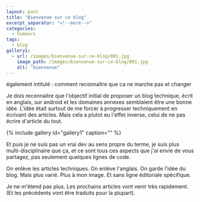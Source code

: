 ```yaml
---
layout: post
title: "Bienvenue sur ce blog"
excerpt_separator: "<!--more-->"
categories:
  - humeurs
tags:
  - blog
gallery1:
  - url: /images/bienvenue-sur-ce-blog/001.jpg
    image_path: /images/bienvenue-sur-ce-blog/001.jpg
    alt: "bienvenue"
---
```


également intitulé : comment reconnaître que ca ne marche pas et changer

Je dois reconnaitre que l'objectif initial de proposer un blog technique, écrit en anglais, sur android et les domaines annexes semblaient être une bonne idée. L'idée était surtout de me forcer à progresser techniquement en écrivant des articles. Mais cela a plutot eu l'effet inverse, celui de ne pas écrire d'article du tout.

<!--more-->

{% include gallery id="gallery1" caption="" %}

Et puis je ne suis pas un vrai dev au sens propre du terme, je suis plus multi-disciplinaire que ça, et ce sont tous ces aspects que j'ai envie de vous partagez, pas seulement quelques lignes de code. 

On enlève les articles techniques. On enlève l'anglais. On garde l'idée du blog. Mais plus varié. Plus à mon image. Et sans ligne éditoriale spécifique.

Je ne m'étend pas plus. Les prochains articles vont venir très rapidement. (Et les précédents vont être traduits pour la plupart).
